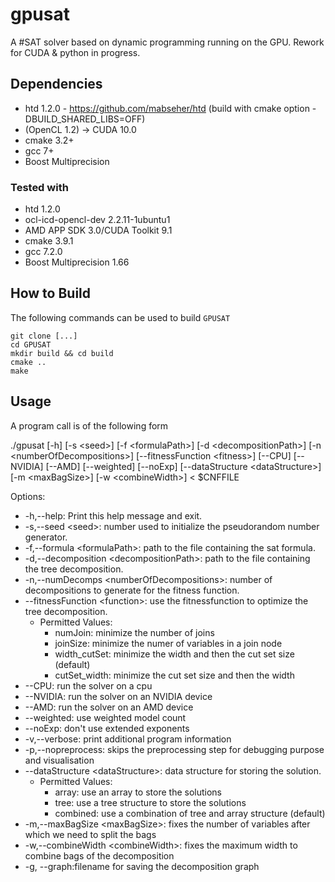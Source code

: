 # gpusat

A #SAT solver based on dynamic programming running on the GPU.
Rework for CUDA & python in progress.

## Dependencies

* htd 1.2.0 - https://github.com/mabseher/htd (build with cmake option -DBUILD_SHARED_LIBS=OFF)
* (OpenCL 1.2) -> CUDA 10.0
* cmake 3.2+
* gcc 7+
* Boost Multiprecision

### Tested with

* htd 1.2.0
* ocl-icd-opencl-dev 2.2.11-1ubuntu1
* AMD APP SDK 3.0/CUDA Toolkit 9.1
* cmake 3.9.1
* gcc 7.2.0
* Boost Multiprecision 1.66

## How to Build

The following commands can be used to build `GPUSAT`
```
git clone [...]
cd GPUSAT
mkdir build && cd build
cmake ..
make
```

## Usage

A program call is of the following form

./gpusat [-h] [-s \<seed\>] [-f \<formulaPath\>] [-d \<decompositionPath\>] [-n \<numberOfDecompositions\>] [--fitnessFunction \<fitness\>] [--CPU] [--NVIDIA] [--AMD] [--weighted] [--noExp] [--dataStructure \<dataStructure\>] [-m \<maxBagSize\>] [-w \<combineWidth\>] < $CNFFILE


Options:
*  -h,--help: Print this help message and exit.
*  -s,--seed \<seed\>: number used to initialize the pseudorandom number generator.
*  -f,--formula \<formulaPath\>: path to the file containing the sat formula.
*  -d,--decomposition \<decompositionPath\>: path to the file containing the tree decomposition.
*  -n,--numDecomps \<numberOfDecompositions\>: number of decompositions to generate for the fitness function.
*  --fitnessFunction \<function\>: use the fitnessfunction to optimize the tree decomposition.
    * Permitted Values:
        * numJoin: minimize the number of joins
        * joinSize: minimize the numer of variables in a join node
        * width_cutSet: minimize the width and then the cut set size (default)
        * cutSet_width: minimize the cut set size and then the width
*  --CPU: run the solver on a cpu
*  --NVIDIA: run the solver on an NVIDIA device
*  --AMD: run the solver on an AMD device
*  --weighted: use weighted model count
*  --noExp: don't use extended exponents
*  -v,--verbose: print additional program information
*  -p,--nopreprocess: skips the preprocessing step for debugging purpose and visualisation
*  --dataStructure \<dataStructure\>: data structure for storing the solution.
    * Permitted Values:
        * array: use an array to store the solutions
        * tree: use a tree structure to store the solutions
        * combined: use a combination of tree and array structure (default)
*  -m,--maxBagSize \<maxBagSize\>: fixes the number of variables after which we need to split the bags
*  -w,--combineWidth \<combineWidth\>: fixes the maximum width to combine bags of the decomposition
*  -g, --graph:filename for saving the decomposition graph

